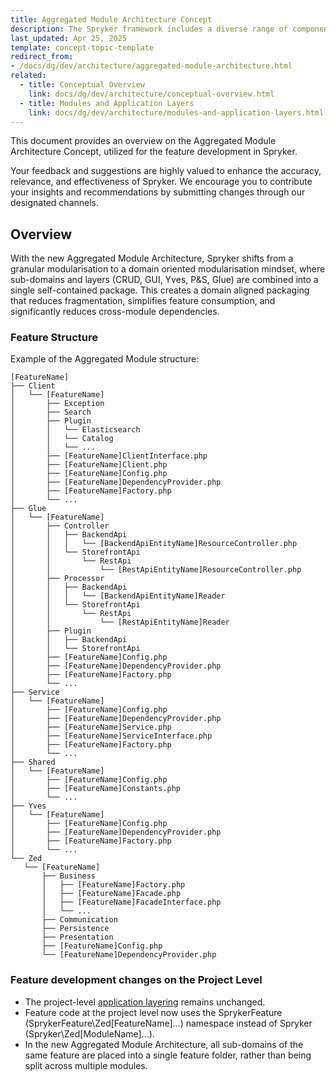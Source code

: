 ```yaml
---
title: Aggregated Module Architecture Concept
description: The Spryker framework includes a diverse range of components designed to address common challenges and streamline development processes. These components establish conventions and guidelines to ensure appropriate application responses.
last_updated: Apr 25, 2025
template: concept-topic-template
redirect_from:
- /docs/dg/dev/architecture/aggregated-module-architecture.html
related:
  - title: Conceptual Overview
    link: docs/dg/dev/architecture/conceptual-overview.html
  - title: Modules and Application Layers
    link: docs/dg/dev/architecture/modules-and-application-layers.html
---
```


This document provides an overview on the Aggregated Module Architecture Concept, utilized for the feature development in Spryker.

Your feedback and suggestions are highly valued to enhance the accuracy, relevance, and effectiveness of Spryker. We encourage you to contribute your insights and recommendations by submitting changes through our designated channels.

## Overview

With the new Aggregated Module Architecture, Spryker shifts from a granular modularisation to a domain oriented modularisation mindset, where sub-domains and layers (CRUD, GUI, Yves, P&S, Glue) are combined into a single self-contained package. This creates a domain aligned packaging that reduces fragmentation, simplifies feature consumption, and significantly reduces cross-module dependencies.

### Feature Structure

Example of the Aggregated Module structure:

```text
[FeatureName]
├── Client
│   └── [FeatureName]
│       ├── Exception
│       ├── Search
│       ├── Plugin
│       │   └── Elasticsearch
│       │   └── Catalog
│       │   └── ... 
│       ├── [FeatureName]ClientInterface.php
│       ├── [FeatureName]Client.php
│       ├── [FeatureName]Config.php
│       ├── [FeatureName]DependencyProvider.php
│       ├── [FeatureName]Factory.php
│       └── ...
├── Glue
│   └── [FeatureName] 
│       ├── Controller
│       │   ├── BackendApi
│       │   │   └── [BackendApiEntityName]ResourceController.php
│       │   └── StorefrontApi
│       │       └── RestApi
│       │           └── [RestApiEntityName]ResourceController.php
│       ├── Processor
│       │   ├── BackendApi
│       │   │   └── [BackendApiEntityName]Reader
│       │   └── StorefrontApi
│       │       └── RestApi
│       │           └── [RestApiEntityName]Reader
│       ├── Plugin
│       │   ├── BackendApi
│       │   └── StorefrontApi
│       ├── [FeatureName]Config.php
│       ├── [FeatureName]DependencyProvider.php
│       ├── [FeatureName]Factory.php
│       └── ...
├── Service
│   └── [FeatureName]
│       ├── [FeatureName]Config.php
│       ├── [FeatureName]DependencyProvider.php
│       ├── [FeatureName]Service.php
│       ├── [FeatureName]ServiceInterface.php
│       ├── [FeatureName]Factory.php
│       └── ...
├── Shared
│   └── [FeatureName]
│       ├── [FeatureName]Config.php
│       ├── [FeatureName]Constants.php
│       └── ...
├── Yves
│   └── [FeatureName]
│       ├── [FeatureName]Config.php
│       ├── [FeatureName]DependencyProvider.php
│       ├── [FeatureName]Factory.php
│       └── ...
└── Zed
   └── [FeatureName]
       ├── Business
       │   ├── [FeatureName]Factory.php
       │   ├── [FeatureName]Facade.php
       │   ├── [FeatureName]FacadeInterface.php
       │   └── ...
       ├── Communication
       ├── Persistence
       ├── Presentation 
       ├── [FeatureName]Config.php
       └── [FeatureName]DependencyProvider.php
```

### Feature development changes on the Project Level

- The project-level [application layering](https://docs.spryker.com/docs/dg/dev/architecture/architectural-convention#application-layers) remains unchanged.
- Feature code at the project level now uses the SprykerFeature (SprykerFeature\Zed\[FeatureName]\...) namespace instead of Spryker (Spryker\Zed\[ModuleName]\...).
- In the new Aggregated Module Architecture, all sub-domains of the same feature are placed into a single feature folder, rather than being split across multiple modules.
